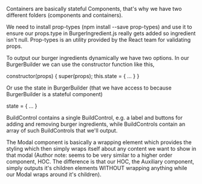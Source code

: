 Containers are basically stateful Components, that's why we have two different folders (components and containers).

We need to install prop-types (npm install --save prop-types) and use it to ensure our props.type in BurgerIngredient.js really gets added so ingredient isn't null. Prop-types is an utility provided by the React team for validating props.

To output our burger ingredients dynamically we have two options. In our BurgerBuilder we can use the constructor function like this,

constructor(props) {
    super(props);
    this.state = { ... }
}

Or use the state in BurgerBuilder (that we have access to because BurgerBuilder is a stateful component)

state = {
    ...
}

BuildControl contains a single BuildControl, e.g. a label and buttons for adding and removing burger ingredients, while BuildControls contain an array of such BuildControls that we'll output. 

The Modal component is basically a wrapping element which provides the styling which then simply wraps itself about any content we want to show in that modal (Author note: seems to be very similar to a higher order component, HOC. The difference is that our HOC, the Auxiliary component, simply outputs it's children elements WITHOUT wrapping anything while our Modal wraps around it's children).